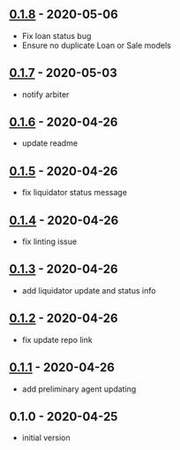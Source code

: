 ## [0.1.8](https://github.com/AtomicLoans/liquidator/compare/v0.1.7...v0.1.8) - 2020-05-06

- Fix loan status bug
- Ensure no duplicate Loan or Sale models

## [0.1.7](https://github.com/AtomicLoans/liquidator/compare/v0.1.6...v0.1.7) - 2020-05-03

- notify arbiter

## [0.1.6](https://github.com/AtomicLoans/liquidator/compare/v0.1.5...v0.1.6) - 2020-04-26

- update readme

## [0.1.5](https://github.com/AtomicLoans/liquidator/compare/v0.1.4...v0.1.5) - 2020-04-26

- fix liquidator status message

## [0.1.4](https://github.com/AtomicLoans/liquidator/compare/v0.1.3...v0.1.4) - 2020-04-26

- fix linting issue

## [0.1.3](https://github.com/AtomicLoans/liquidator/compare/v0.1.2...v0.1.3) - 2020-04-26

- add liquidator update and status info

## [0.1.2](https://github.com/AtomicLoans/liquidator/compare/v0.1.1...v0.1.2) - 2020-04-26

- fix update repo link

## [0.1.1](https://github.com/AtomicLoans/liquidator/compare/v0.1.0...v0.1.1) - 2020-04-26

- add preliminary agent updating

## 0.1.0 - 2020-04-25

- initial version
